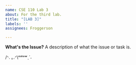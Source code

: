 ```yaml
---
name: CSE 110 Lab 3
about: For the third lab.
title: "[LAB 3]"
labels: ''
assignees: Froggerson

---
```


**What's the Issue?**
A description of what the issue or task is.

/ᐠ. ｡.ᐟ\ᵐᵉᵒʷˎˊ˗
